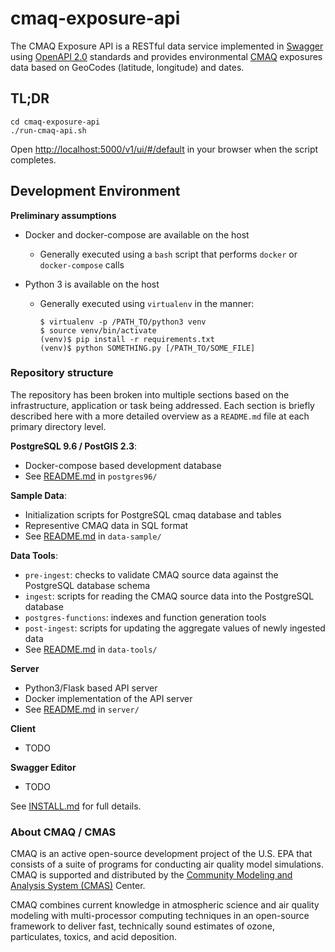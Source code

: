 # cmaq-exposure-api

The CMAQ Exposure API is a RESTful data service implemented in [Swagger](https://swagger.io/) using [OpenAPI 2.0](https://github.com/OAI/OpenAPI-Specification/blob/master/versions/2.0.md) standards and provides environmental [CMAQ](https://www.cmascenter.org/cmaq/) exposures data based on GeoCodes (latitude, longitude) and dates.

## TL;DR

```
cd cmaq-exposure-api
./run-cmaq-api.sh
```
Open [http://localhost:5000/v1/ui/#/default](http://localhost:5000/v1/ui/#/default) in your browser when the script completes.

## Development Environment

**Preliminary assumptions**

- Docker and docker-compose are available on the host
	- Generally executed using a `bash` script that performs `docker` or `docker-compose` calls

- Python 3 is available on the host
	- Generally executed using `virtualenv` in the manner:

		```
		$ virtualenv -p /PATH_TO/python3 venv
		$ source venv/bin/activate
		(venv)$ pip install -r requirements.txt
		(venv)$ python SOMETHING.py [/PATH_TO/SOME_FILE]
		```

### Repository structure

The repository has been broken into multiple sections based on the infrastructure, application or task being addressed. Each section is briefly described here with a more detailed overview as a `README.md` file at each primary directory level.
		
**PostgreSQL 9.6 / PostGIS 2.3**:
 
- Docker-compose based development database
- See [README.md](postgres96/README.md) in `postgres96/`

**Sample Data**:
 
- Initialization scripts for PostgreSQL cmaq database and tables
- Representive CMAQ data in SQL format
- See [README.md](data-sample/README.md) in `data-sample/`

**Data Tools**:

- `pre-ingest`: checks to validate CMAQ source data against the PostgreSQL database schema
- `ingest`: scripts for reading the CMAQ source data into the PostgreSQL database
- `postgres-functions`: indexes and function generation tools
- `post-ingest`: scripts for updating the aggregate values of newly ingested data
- See [README.md](data-tools/README.md) in `data-tools/`

**Server**

- Python3/Flask based API server
- Docker implementation of the API server
- See [README.md](server/README.md) in `server/`

**Client**

- TODO

**Swagger Editor**

- TODO


See [INSTALL.md](INSTALL.md) for full details.

### About CMAQ / CMAS

CMAQ is an active open-source development project of the U.S. EPA that consists of a suite of programs for conducting air quality model simulations. CMAQ is supported and distributed by the [Community Modeling and Analysis System (CMAS)](https://www.cmascenter.org/index.cfm) Center.

CMAQ combines current knowledge in atmospheric science and air quality modeling with multi-processor computing techniques in an open-source framework to deliver fast, technically sound estimates of ozone, particulates, toxics, and acid deposition.

